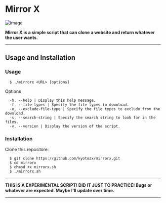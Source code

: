 # Mirror X
                                                    
![image](https://media.discordapp.net/attachments/935619098761650249/1227441103037403227/image.png?ex=66286a9b&is=6615f59b&hm=c5970145ba19ee6aaf0ebe3ca294f6862abca08270b383649a039963f0752f9b&=&format=webp&quality=lossless)


**Mirror X is a simple script that can clone a website and return whatever the user wants.**

---

## Usage and Installation

### Usage

```
  $ ./mirrorx <URL> [options]
```

Options
```
  -h, --help | Display this help message.
  -f, --file-types | Specify the file types to download.
  -e, --exclude-file-type | Specify the file types to exclude from the download.
  -s, --search-string | Specify the search string to look for in the files.
  -v, --version | Display the version of the script.
```

### Installation  

Clone this repositore: 
```
  $ git clone https://github.com/kyotozx/mirrorx.git
  $ cd mirrorx
  $ chmod +x mirrorx.sh
  $ ./mirrorx.sh
```
---

**THIS IS A EXPERIMENTAL SCRIPT! DID IT JUST TO PRACTICE! Bugs or whatever are expected. Maybe I'll update over time.**

---
